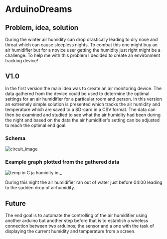 # ArduinoDreams

## Problem, idea, solution
During the winter air humidity can drop drastically leading to dry nose and throat which can cause sleepless nights. To combat this one might buy an air humidifier but for a novice user getting the humidity just right might be a challenge. To help me with this problem I decided to create an environment tracking device! 

## V1.0

In the first version the main idea was to create an air monitoring device. The data gathered from the device could be used to determine the optimal settings for an air humidifier for a particular room and person. In this version an extremely simple solution is presented which tracks the air humidity and temperature which are saved to a SD-card in a CSV format. The data can then be examined and studied to see what the air humidity had been during the night and based on the data the air humidifier's setting can be adjusted to reach the optimal end goal.

### Schema
![circuit_image](https://github.com/user-attachments/assets/23978540-f758-4b51-b1ab-ffa1f3aadd92)

### Example graph plotted from the gathered data
![temp in C ja humidity in _](https://github.com/user-attachments/assets/3dd90ad6-5273-4c30-885e-63765dd2805b)

During this night the air humidifier ran out of water just before 04:00 leading to the sudden drop of airhumidity.


## Future
The end goal is to automate the controlling of the air humidifier using another arduino but another step before that is to establish a wireless connection between two arduinos; the sensor and a one with the task of displaying the current humidity and temperature from a screen.
